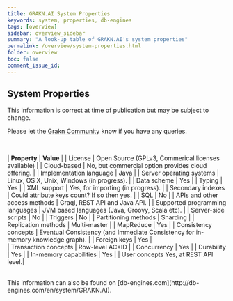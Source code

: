 ```yaml
---
title: GRAKN.AI System Properties
keywords: system, properties, db-engines
tags: [overview]
sidebar: overview_sidebar
summary: "A look-up table of GRAKN.AI's system properties"
permalink: /overview/system-properties.html
folder: overview
toc: false
comment_issue_id:
---
```


## System Properties

This information is correct at time of publication but may be subject to change.

Please let the [Grakn Community](https://grakn.ai/community) know if you have any queries.

<br />

| **Property** | **Value** |
| License	| Open Source (GPLv3, Commerical licenses available) |
| Cloud-based	 | No, but commercial option provides cloud offering. |
| Implementation language	| Java |
| Server operating systems	| Linux, OS X, Unix, Windows (in progress). |
| Data scheme	 | Yes |
| Typing	| Yes |
| XML support	 | Yes, for importing (in progress). |
| Secondary indexes	| Could attribute keys count? If so then yes. |
| SQL	| No |
| APIs and other access methods	| Graql, REST API and Java API. |
| Supported programming languages	 | JVM based languages (Java, Groovy, Scala etc). |
| Server-side scripts	| No |
| Triggers	| No |
| Partitioning methods	| Sharding |
| Replication methods	| Multi-master |
| MapReduce	| Yes |
| Consistency concepts	| Eventual Consistency (and Immediate Consistency for in-memory knowledge graph). |
| Foreign keys	| Yes |  
| Transaction concepts	| Row-level AC*ID |
| Concurrency	 | Yes |
| Durability	| Yes |
| In-memory capabilities	| Yes |
| User concepts	Yes, at REST API level.|



<br />
This information can also be found on [db-engines.com](http://db-engines.com/en/system/GRAKN.AI).
